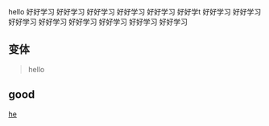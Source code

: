 hello
好好学习
好好学习
好好学习
好好学习
好好学习
好好学t
好好学习
好好学习
好好学习
好好学习
好好学习
好好学习
好好学习
好好学习

## 变体

> hello

## good

[he](http://baidu.com)


